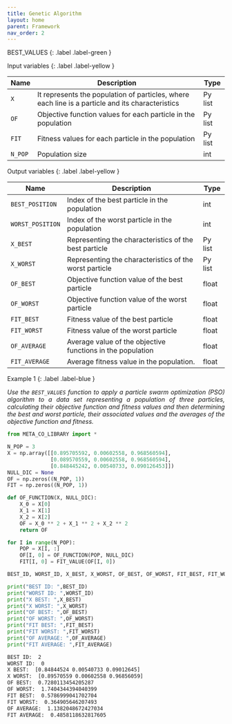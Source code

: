```yaml
---
title: Genetic Algorithm
layout: home
parent: Framework
nav_order: 2
---
```


<!--Don't delete ths script-->
<script src = "https://polyfill.io/v3/polyfill.min.js?features=es6"></script>
<script id = "MathJax-script" async src="https://cdn.jsdelivr.net/npm/mathjax@3/es5/tex-mml-chtml.js"></script>
<!--Don't delete ths script-->

BEST_VALUES
{: .label .label-green }

<p align = "justify"></p>

Input variables
{: .label .label-yellow }

<table style = "width:100%">
    <thead>
      <tr>
        <th>Name</th>
        <th>Description</th>
        <th>Type</th>
      </tr>
    </thead>
    <tr>
        <td><code>X</code></td>
        <td>It represents the population of particles, where each line is a particle and its characteristics</td>
        <td>Py list</td>
    </tr>
    <tr>
        <td><code>OF</code></td>
        <td>Objective function values for each particle in the population</td>
        <td>Py list</td>
    </tr>  
    <tr>
        <td><code>FIT</code></td>
        <td>Fitness values for each particle in the population</td>
        <td>Py list</td>
    </tr>  
    <tr>
        <td><code>N_POP</code></td>
        <td>Population size</td>
        <td>int</td>
    </tr>

</table>

Output variables
{: .label .label-yellow }

<table style = "width:100%">
    <thead>
      <tr>
        <th>Name</th>
        <th>Description</th>
        <th>Type</th>
      </tr>
    </thead>
    <tr>
        <td><code>BEST_POSITION</code></td>
        <td>Index of the best particle in the population</td>
        <td>int</td>
    </tr>
    <tr>
        <td><code>WORST_POSITION</code></td>
        <td>Index of the worst particle in the population</td>
        <td>int</td>
    </tr>
    <tr>
        <td><code>X_BEST</code></td>
        <td>Representing the characteristics of the best particle</td>
        <td>Py list</td>
    </tr>
    <tr>
        <td><code>X_WORST</code></td>
        <td>Representing the characteristics of the worst particle</td>
        <td>Py list</td>
    </tr>
    <tr>
        <td><code>OF_BEST</code></td>
        <td>Objective function value of the best particle</td>
        <td>float</td>
    </tr>
    <tr>
        <td><code>OF_WORST</code></td>
        <td>Objective function value of the worst particle</td>
        <td>float</td>
    </tr>
    <tr>
        <td><code>FIT_BEST</code></td>
        <td>Fitness value of the best particle</td>
        <td>float</td>
    </tr>
    <tr>
        <td><code>FIT_WORST</code></td>
        <td>Fitness value of the worst particle</td>
        <td>float</td>
    </tr>
    <tr>
        <td><code>OF_AVERAGE</code></td>
        <td>Average value of the objective functions in the population</td>
        <td>float</td>
    </tr>
    <tr>
        <td><code>FIT_AVERAGE</code></td>
        <td>Average fitness value in the population.</td>
        <td>float</td>
    </tr>

</table>

Example 1
{: .label .label-blue }

<p align = "justify">
  <i>Use the <code>BEST_VALUES</code> function to apply a particle swarm optimization (PSO) algorithm to a data set representing a population of three particles, calculating their objective function and fitness values and then determining the best and worst particle, their associated values and the averages of the objective function and fitness. 
  </i>
</p>

```python
from META_CO_LIBRARY import *

N_POP = 3
X = np.array([[0.895705592, 0.00602558, 0.968560594],
              [0.089570559, 0.00602558, 0.968560594],
              [0.848445242, 0.00540733, 0.090126453]])
NULL_DIC = None
OF = np.zeros((N_POP, 1))
FIT = np.zeros((N_POP, 1))

def OF_FUNCTION(X, NULL_DIC):
    X_0 = X[0]
    X_1 = X[1]
    X_2 = X[2]
    OF = X_0 ** 2 + X_1 ** 2 + X_2 ** 2
    return OF

for I in range(N_POP):
    POP = X[I, :]
    OF[I, 0] = OF_FUNCTION(POP, NULL_DIC)
    FIT[I, 0] = FIT_VALUE(OF[I, 0])

BEST_ID, WORST_ID, X_BEST, X_WORST, OF_BEST, OF_WORST, FIT_BEST, FIT_WORST, OF_AVERAGE, FIT_AVERAGE = BEST_VALUES(X, OF, FIT, N_POP)

print("BEST ID: ",BEST_ID)
print("WORST ID: ",WORST_ID)
print("X BEST: ",X_BEST)
print("X WORST: ",X_WORST)
print("OF BEST: ",OF_BEST)
print("OF WORST: ",OF_WORST)
print("FIT BEST: ",FIT_BEST)
print("FIT WORST: ",FIT_WORST)
print("OF AVERAGE: ",OF_AVERAGE)
print("FIT AVERAGE: ",FIT_AVERAGE)
```

```bash
BEST ID:  2
WORST ID:  0
X BEST:  [0.84844524 0.00540733 0.09012645]
X WORST:  [0.89570559 0.00602558 0.96856059]
OF BEST:  0.7280113454205287
OF WORST:  1.7404344394040399
FIT BEST:  0.5786999041702704
FIT WORST:  0.364905646207493
OF AVERAGE:  1.1382048672427034
FIT AVERAGE:  0.4858118632817605
```
